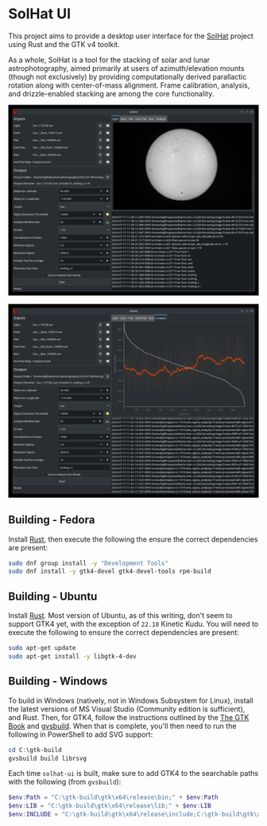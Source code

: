 # SolHat UI
This project aims to provide a desktop user interface for the [SolHat](https://github.com/kmgill/solhat) project using Rust and the GTK v4 toolkit. 

As a whole, SolHat is a tool for the stacking of solar and lunar astrophotography, aimed primarily at users of azimuth/elevation mounts (though not exclusively) by providing computationally derived parallactic rotation along with center-of-mass alignment. Frame calibration, analysis, and drizzle-enabled stacking are among the core functionality.

![Main Screen](assets/screenshot-1.jpg)

![Analysis](assets/screenshot-2.jpg)

## Building - Fedora
Install [Rust](rust-lang.org), then execute the following the ensure the correct dependencies are present:
```bash
sudo dnf group install -y "Development Tools"
sudo dnf install -y gtk4-devel gtk4-devel-tools rpm-build 
```

## Building - Ubuntu
Install [Rust](rust-lang.org). Most version of Ubuntu, as of this writing, don't seem to support GTK4 yet, with the exception of `22.10` Kinetic Kudu. 
You will need to execute the following to ensure the correct dependencies are present: 
```bash
sudo apt-get update 
sudo apt-get install -y libgtk-4-dev
```

## Building - Windows
To build in Windows (natively, not in Windows Subsystem for Linux), install the latest versions of MS Visual Studio (Community edition is sufficient), and Rust. Then, for GTK4, follow the instructions outlined by the [The GTK Book](https://gtk-rs.org/gtk4-rs/stable/latest/book/installation_windows.html) and [gvsbuild](https://github.com/wingtk/gvsbuild#development-environment). When that is complete, you'll then need to run the following in PowerShell to add SVG support:
```powershell
cd C:\gtk-build
gvsbuild build librsvg
```
Each time `solhat-ui` is built, make sure to add GTK4 to the searchable paths with the following (from `gvsbuild`):
```powershell
$env:Path = "C:\gtk-build\gtk\x64\release\bin;" + $env:Path
$env:LIB = "C:\gtk-build\gtk\x64\release\lib;" + $env:LIB
$env:INCLUDE = "C:\gtk-build\gtk\x64\release\include;C:\gtk-build\gtk\x64\release\include\cairo;C:\gtk-build\gtk\x64\release\include\glib-2.0;C:\gtk-build\gtk\x64\release\include\gobject-introspection-1.0;C:\gtk-build\gtk\x64\release\lib\glib-2.0\include;" + $env:INCLUDE
```